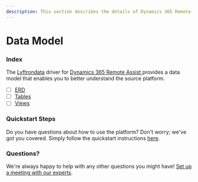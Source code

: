 ```yaml
---
description: This section describes the details of Dynamics 365 Remote Assist ERD, Tables, and Views.
---
```


# Data Model

### Index

The  [Lyftrondata](https://www.lyftrondata.com/) driver for [Dynamics 365 Remote Assist](https://www.lyftrondata.com/integration/dynamics-365-remote-assist/)[ ](https://www.lyftrondata.com/integration/dynamics-365-remote-assist/)provides a data model that enables you to better understand the source platform.

* [ ] [ERD](../../../business-analytics/dynamics-365-remote-assist/data-model/erd.md)
* [ ] [Tables](../../../business-analytics/dynamics-365-remote-assist/data-model/tables.md)
* [ ] [Views](../../../business-analytics/dynamics-365-remote-assist/data-model/views.md)

### Quickstart Steps

Do you have questions about how to use the platform? Don't worry; we've got you covered. Simply follow the quickstart instructions [here](../../../../quickstart-steps.md).

### Questions? <a href="#questions" id="questions"></a>

We're always happy to help with any other questions you might have! [Set up a meeting with our experts](https://www.lyftrondata.com/book-a-meeting/).

